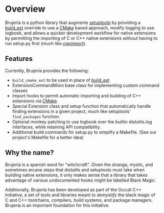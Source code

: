 Overview
========

Brujería is a python library that augments [setuptools] by providing a
[build_ext] override to use a [CMake] based approach, modify logging to use
logbook, and allows a quicker development workflow for native extensions by
permitting the importing of C or C++ native extensions without having to run
setup.py first (much like [cppimport]).

Features
--------

Currently, Brujería provides the following:

 * `build_cmake_ext` to be used in place of [build_ext]
 * ExtensionCommandMixin base class for implementing custom command classes
 * import hooks to permit automatic importing and building of C++ extensions via
   [CMake].
 * Special Extension class and setup function that automatically handle
   finding extensions in a given project, much like setuptools'
   `find_packages` function.
 * Optional monkey patching to use logbook over the builtin distutils.log
   interfaces, while retaining API compatibility.
 * Additional build commands for setup.py to simplify a Makefile. (See our
   project's Makefile for a better idea)

Why the name?
-------------

Brujería is a spanish word for "witchcraft". Given the strange, mystic, and
sometimes arcane steps that distutils and setuptools must take when building
native extensions, it only makes sense that a library that takes advantage of
various undocumented hooks might be labelled Black Magic.

Additionally, Brujería has been developed as part of the Occult C++ Initiative,
a set of tools and libraries meant to *demystify* the black magic of C and C++
toolchains, compilers, build systems, and package managers. Brujería is an
important foundation for this initiative.

[setuptools]: https://setuptools.readthedocs.io
[build_ext]: https://git.io/vAz6X
[cppimport]: https://github.com/tbenthompson/cppimport
[CMake]: https://cmake.org